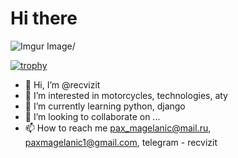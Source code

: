 # Hi there

![Imgur Image/](https://imgur.com/CDJx2J3)

[![trophy](https://github-profile-trophy.vercel.app/?username=recvizit&row=2&column=3)](https://github.com/ryo-ma/github-profile-trophy)

- 👋 Hi, I’m @recvizit
- 👀 I’m interested in motorcycles, technologies, aty
- 🌱 I’m currently learning python, django
- 💞️ I’m looking to collaborate on ...
- 📫 How to reach me pax_magelanic@mail.ru, paxmagelanic1@gmail.com, telegram - recvizit
